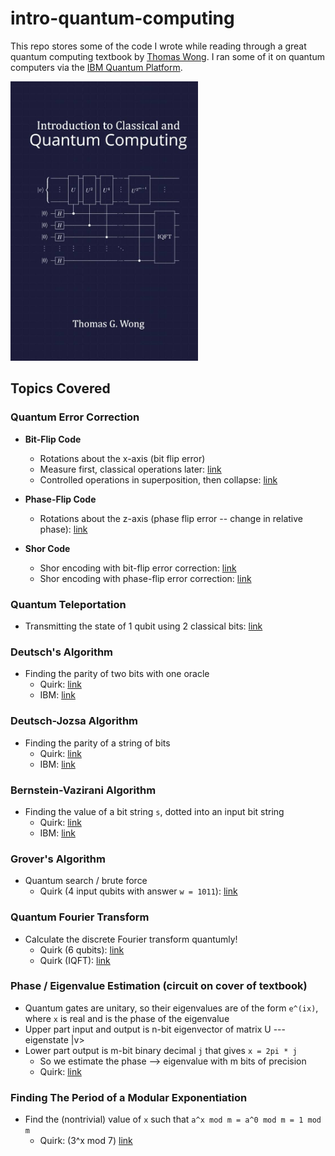 # intro-quantum-computing

This repo stores some of the code I wrote while reading through a great quantum computing textbook by [Thomas Wong](https://www.thomaswong.net/). I ran some of it on quantum computers via the [IBM Quantum Platform](https://quantum-computing.ibm.com/).

<a href="https://www.thomaswong.net/introduction-to-classical-and-quantum-computing-1e4p.pdf"><img src="cover.jpg" alt="version 4" width="300"/></a>

## Topics Covered

### Quantum Error Correction

- **Bit-Flip Code**
  - Rotations about the x-axis (bit flip error)
  - Measure first, classical operations later: [link](https://algassert.com/quirk#circuit={%22cols%22:[[%22Bloch%22,%22Bloch%22,%22Bloch%22],[1,1,%22X^t%22],[%22Bloch%22,%22Bloch%22,%22Bloch%22],[%22%E2%80%A2%22,1,1,%22X%22],[1,%22%E2%80%A2%22,1,%22X%22],[1,%22%E2%80%A2%22,1,1,%22X%22],[1,1,%22%E2%80%A2%22,1,%22X%22],[1,1,1,%22Measure%22,%22Measure%22],[1,%22X%22,1,%22%E2%80%A2%22,%22%E2%80%A2%22],[%22X%22,1,1,%22%E2%80%A2%22,%22%E2%97%A6%22],[1,1,%22X%22,%22%E2%97%A6%22,%22%E2%80%A2%22]]})
  - Controlled operations in superposition, then collapse: [link](https://algassert.com/quirk#circuit={%22cols%22:[[%22Bloch%22,%22Bloch%22,%22Bloch%22],[1,1,%22X^t%22],[%22Bloch%22,%22Bloch%22,%22Bloch%22],[%22%E2%80%A2%22,1,1,%22X%22],[1,%22%E2%80%A2%22,1,%22X%22],[1,%22%E2%80%A2%22,1,1,%22X%22],[1,1,%22%E2%80%A2%22,1,%22X%22],[1,%22X%22,1,%22%E2%80%A2%22,%22%E2%80%A2%22],[%22X%22,1,1,%22%E2%80%A2%22,%22%E2%97%A6%22],[1,1,%22X%22,%22%E2%97%A6%22,%22%E2%80%A2%22],[1,1,1,%22Measure%22,%22Measure%22]]})

- **Phase-Flip Code**
  - Rotations about the z-axis (phase flip error -- change in relative phase): [link](https://algassert.com/quirk#circuit={%22cols%22:[[%22Bloch%22,%22Bloch%22,%22Bloch%22],[1,1,%22Z^t%22],[%22Bloch%22,%22Bloch%22,%22Bloch%22],[%22H%22,%22H%22,%22H%22],[%22%E2%80%A2%22,1,1,%22X%22],[1,%22%E2%80%A2%22,1,%22X%22],[1,%22%E2%80%A2%22,1,1,%22X%22],[1,1,%22%E2%80%A2%22,1,%22X%22],[%22H%22,%22H%22,%22H%22],[1,%22Z%22,1,%22%E2%80%A2%22,%22%E2%80%A2%22],[%22Z%22,1,1,%22%E2%80%A2%22,%22%E2%97%A6%22],[1,1,%22Z%22,%22%E2%97%A6%22,%22%E2%80%A2%22]],%22init%22:[%22+%22,%22+%22,%22+%22]})

- **Shor Code**
  - Shor encoding with bit-flip error correction: [link](https://algassert.com/quirk#circuit={%22cols%22:[[1,1,1,1,1,1,1,1,%22H%22],[1,1,%22X%22,1,1,%22X%22,1,1,%22%E2%80%A2%22],[1,1,%22H%22,1,1,%22H%22,1,1,%22H%22],[1,1,1,1,1,1,%22X%22,%22X%22,%22%E2%80%A2%22],[1,1,1,%22X%22,%22X%22,%22%E2%80%A2%22],[%22X%22,%22X%22,%22%E2%80%A2%22],[%22X^t%22,1,1,1,%22X^t%22,1,1,1,%22X^t%22],[%22%E2%80%A2%22,1,1,1,1,1,1,1,1,%22X%22],[1,%22%E2%80%A2%22,1,1,1,1,1,1,1,%22X%22],[1,%22%E2%80%A2%22,1,1,1,1,1,1,1,1,%22X%22],[1,1,%22%E2%80%A2%22,1,1,1,1,1,1,1,%22X%22],[1,1,1,1,1,1,1,1,1,%22Measure%22,%22Measure%22],[1,%22X%22,1,1,1,1,1,1,1,%22%E2%80%A2%22,%22%E2%80%A2%22],[%22X%22,1,1,1,1,1,1,1,1,%22%E2%80%A2%22,%22%E2%97%A6%22],[1,1,%22X%22,1,1,1,1,1,1,%22%E2%97%A6%22,%22%E2%80%A2%22],[1,1,1,1,1,1,1,1,1,%22|0%E2%9F%A9%E2%9F%A80|%22,%22|0%E2%9F%A9%E2%9F%A80|%22],[1,1,1,%22%E2%80%A2%22,1,1,1,1,1,%22X%22],[1,1,1,1,%22%E2%80%A2%22,1,1,1,1,%22X%22],[1,1,1,1,%22%E2%80%A2%22,1,1,1,1,1,%22X%22],[1,1,1,1,1,%22%E2%80%A2%22,1,1,1,1,%22X%22],[1,1,1,1,%22X%22,1,1,1,1,%22%E2%80%A2%22,%22%E2%80%A2%22],[1,1,1,%22X%22,1,1,1,1,1,%22%E2%80%A2%22,%22%E2%97%A6%22],[1,1,1,1,1,%22X%22,1,1,1,%22%E2%97%A6%22,%22%E2%80%A2%22],[1,1,1,1,1,1,1,1,1,%22|0%E2%9F%A9%E2%9F%A80|%22,%22|0%E2%9F%A9%E2%9F%A80|%22],[1,1,1,1,1,1,%22%E2%80%A2%22,1,1,%22X%22],[1,1,1,1,1,1,1,%22%E2%80%A2%22,1,%22X%22],[1,1,1,1,1,1,1,%22%E2%80%A2%22,1,1,%22X%22],[1,1,1,1,1,1,1,1,%22%E2%80%A2%22,1,%22X%22],[1,1,1,1,1,1,1,%22X%22,1,%22%E2%80%A2%22,%22%E2%80%A2%22],[1,1,1,1,1,1,%22X%22,1,1,%22%E2%80%A2%22,%22%E2%97%A6%22],[1,1,1,1,1,1,1,1,%22X%22,%22%E2%97%A6%22,%22%E2%80%A2%22],[1,1,1,1,1,1,1,1,1,%22|0%E2%9F%A9%E2%9F%A80|%22,%22|0%E2%9F%A9%E2%9F%A80|%22],[%22X%22,%22X%22,%22%E2%80%A2%22],[1,1,1,%22X%22,%22X%22,%22%E2%80%A2%22],[1,1,1,1,1,1,%22X%22,%22X%22,%22%E2%80%A2%22],[1,1,%22H%22,1,1,%22H%22,1,1,%22H%22],[1,1,%22X%22,1,1,%22X%22,1,1,%22%E2%80%A2%22],[1,1,1,1,1,1,1,1,%22H%22]]})
  - Shor encoding with phase-flip error correction: [link](https://algassert.com/quirk#circuit={%22cols%22:[[1,1,1,1,1,1,1,1,%22H%22],[1,1,%22X%22,1,1,%22X%22,1,1,%22%E2%80%A2%22],[1,1,%22H%22,1,1,%22H%22,1,1,%22H%22],[1,1,1,1,1,1,%22X%22,%22X%22,%22%E2%80%A2%22],[1,1,1,%22X%22,%22X%22,%22%E2%80%A2%22],[%22X%22,%22X%22,%22%E2%80%A2%22],[1,%22Z^t%22],[%22%E2%80%A6%22,%22%E2%80%A6%22,%22%E2%80%A6%22,%22%E2%80%A6%22,%22%E2%80%A6%22,%22%E2%80%A6%22,%22%E2%80%A6%22,%22%E2%80%A6%22,%22%E2%80%A6%22,%22%E2%80%A6%22,%22%E2%80%A6%22],[%22X%22,%22X%22,%22%E2%80%A2%22],[1,1,1,%22X%22,%22X%22,%22%E2%80%A2%22],[1,1,1,1,1,1,%22X%22,%22X%22,%22%E2%80%A2%22],[1,1,%22H%22,1,1,%22H%22,1,1,%22H%22],[1,1,%22X%22,1,1,1,1,1,1,%22%E2%80%A2%22],[1,1,1,1,1,%22X%22,1,1,1,%22%E2%80%A2%22],[1,1,1,1,1,%22X%22,1,1,1,1,%22%E2%80%A2%22],[1,1,1,1,1,1,1,1,%22X%22,1,%22%E2%80%A2%22],[1,1,%22H%22,1,1,%22H%22,1,1,%22H%22],[1,1,1,1,1,1,%22X%22,%22X%22,%22%E2%80%A2%22],[1,1,1,%22X%22,%22X%22,%22%E2%80%A2%22],[%22X%22,%22X%22,%22%E2%80%A2%22],[1,1,1,1,1,1,1,1,1,%22Measure%22,%22Measure%22],[1,1,1,1,1,%22Z%22,1,1,1,%22%E2%80%A2%22,%22%E2%80%A2%22],[1,1,%22Z%22,1,1,1,1,1,1,%22%E2%80%A2%22,%22%E2%97%A6%22],[1,1,1,1,1,1,1,1,%22Z%22,%22%E2%97%A6%22,%22%E2%80%A2%22],[1,1,1,1,1,1,1,1,1,%22|0%E2%9F%A9%E2%9F%A80|%22,%22|0%E2%9F%A9%E2%9F%A80|%22],[%22%E2%80%A6%22,%22%E2%80%A6%22,%22%E2%80%A6%22,%22%E2%80%A6%22,%22%E2%80%A6%22,%22%E2%80%A6%22,%22%E2%80%A6%22,%22%E2%80%A6%22,%22%E2%80%A6%22,%22%E2%80%A6%22,%22%E2%80%A6%22],[%22X%22,%22X%22,%22%E2%80%A2%22],[1,1,1,%22X%22,%22X%22,%22%E2%80%A2%22],[1,1,1,1,1,1,%22X%22,%22X%22,%22%E2%80%A2%22],[1,1,%22H%22,1,1,%22H%22,1,1,%22H%22],[1,1,%22X%22,1,1,%22X%22,1,1,%22%E2%80%A2%22],[1,1,1,1,1,1,1,1,%22H%22]]})

### Quantum Teleportation
- Transmitting the state of 1 qubit using 2 classical bits: [link](https://algassert.com/quirk#circuit={%22cols%22:[[1,1,%22X^t%22],[1,1,%22Z^t%22],[1,1,%22Bloch%22],[1,%22H%22],[%22X%22,%22%E2%80%A2%22],[1,%22X%22,%22%E2%80%A2%22],[1,1,%22H%22],[%22X%22,%22%E2%80%A2%22],[%22Z%22,1,%22%E2%80%A2%22]]})

### Deutsch's Algorithm
- Finding the parity of two bits with one oracle
  - Quirk: [link](https://algassert.com/quirk#circuit={%22cols%22:[[1,%22H%22],[%22~rarh%22],[1,%22H%22]],%22gates%22:[{%22id%22:%22~rarh%22,%22name%22:%22Uf%22,%22circuit%22:{%22cols%22:[[%22X%22,%22%E2%80%A6%22]]}}],%22init%22:[%22-%22]})
  - IBM: [link](https://ibm.co/3Cn3qGc)

### Deutsch-Jozsa Algorithm
- Finding the parity of a string of bits
  - Quirk: [link](https://algassert.com/quirk#circuit={%22cols%22:[[1,%22H%22,%22H%22,%22H%22],[%22~2553%22],[1,%22H%22,%22H%22,%22H%22]],%22gates%22:[{%22id%22:%22~2553%22,%22name%22:%22Uf%22,%22circuit%22:{%22cols%22:[[%22X%22,1,1,%22%E2%80%A2%22]]}}],%22init%22:[%22-%22]})
  - IBM: [link](https://ibm.co/3GH9kEK)

### Bernstein-Vazirani Algorithm
- Finding the value of a bit string `s`, dotted into an input bit string
  - Quirk: [link](https://algassert.com/quirk#circuit={%22cols%22:[[1,%22H%22,%22H%22,%22H%22,%22H%22,%22H%22,%22H%22],[%22~rjs6%22],[1,%22H%22,%22H%22,%22H%22,%22H%22,%22H%22,%22H%22]],%22gates%22:[{%22id%22:%22~rjs6%22,%22name%22:%22Uf%22,%22circuit%22:{%22cols%22:[[%22X%22,1,1,1,1,1,%22%E2%80%A2%22],[%22X%22,1,1,%22%E2%80%A2%22],[%22X%22,%22%E2%80%A2%22]]}}],%22init%22:[%22-%22]})
  - IBM: [link](https://ibm.co/3vDMIOY)

### Grover's Algorithm
- Quantum search / brute force
  - Quirk (4 input qubits with answer `w = 1011`): [link](https://algassert.com/quirk#circuit={%22cols%22:[[%22~8d7f%22],[1,%22~2bn0%22],[%22~8d7f%22],[1,%22~2bn0%22],[%22~8d7f%22],[1,%22~2bn0%22]],%22gates%22:[{%22id%22:%22~8d7f%22,%22name%22:%22Uf%22,%22circuit%22:{%22cols%22:[[%22X%22,%22%E2%80%A2%22,%22%E2%80%A2%22,%22%E2%97%A6%22,%22%E2%80%A2%22]]}},{%22id%22:%22~acjd%22,%22name%22:%22R0%22,%22circuit%22:{%22cols%22:[[%22X%22,%22X%22,%22X%22,%22X%22],[%22%E2%80%A2%22,%22%E2%80%A2%22,%22%E2%80%A2%22,%22Z%22],[%22Z%22,%22X%22,%22X%22,%22X%22],[%22X%22],[%22Z%22]]}},{%22id%22:%22~2bn0%22,%22name%22:%22Rs%22,%22circuit%22:{%22cols%22:[[%22H%22,%22H%22,%22H%22,%22H%22],[%22~acjd%22],[%22H%22,%22H%22,%22H%22,%22H%22]]}}],%22init%22:[%22-%22,%22+%22,%22+%22,%22+%22,%22+%22]})

### Quantum Fourier Transform
- Calculate the discrete Fourier transform quantumly!
  - Quirk (6 qubits): [link](https://algassert.com/quirk#circuit={%22cols%22:[[%22Counting6%22],[%22Chance6%22],[1,1,1,1,1,%22H%22],[1,1,1,1,%22%E2%80%A2%22,%22Z^%C2%BD%22],[1,1,1,%22%E2%80%A2%22,1,%22Z^%C2%BC%22],[1,1,%22%E2%80%A2%22,1,1,{%22id%22:%22Z^ft%22,%22arg%22:%221/8%22}],[1,%22%E2%80%A2%22,1,1,1,{%22id%22:%22Z^ft%22,%22arg%22:%221/16%22}],[%22%E2%80%A2%22,1,1,1,1,{%22id%22:%22Z^ft%22,%22arg%22:%221/32%22}],[1,1,1,1,%22H%22],[1,1,1,%22%E2%80%A2%22,%22Z^%C2%BD%22],[1,1,%22%E2%80%A2%22,1,%22Z^%C2%BC%22],[1,%22%E2%80%A2%22,1,1,{%22id%22:%22Z^ft%22,%22arg%22:%221/8%22}],[%22%E2%80%A2%22,1,1,1,{%22id%22:%22Z^ft%22,%22arg%22:%221/16%22}],[1,1,1,%22H%22],[1,1,%22%E2%80%A2%22,%22Z^%C2%BD%22],[1,%22%E2%80%A2%22,1,%22Z^%C2%BC%22],[%22%E2%80%A2%22,1,1,{%22id%22:%22Z^ft%22,%22arg%22:%221/8%22}],[1,1,%22H%22],[1,%22%E2%80%A2%22,%22Z^%C2%BD%22],[%22%E2%80%A2%22,1,%22Z^%C2%BC%22],[1,%22H%22],[%22%E2%80%A2%22,%22Z^%C2%BD%22],[%22H%22],[%22~pgtf%22]],%22gates%22:[{%22id%22:%22~pgtf%22,%22name%22:%22reverse%22,%22circuit%22:{%22cols%22:[[%22Swap%22,1,1,1,1,%22Swap%22],[1,%22Swap%22,1,1,%22Swap%22],[1,1,%22Swap%22,%22Swap%22]]}}]})
  - Quirk (IQFT): [link](https://algassert.com/quirk#circuit={%22cols%22:[[%22Counting4%22],[%22QFT4%22],[%22rev4%22],[%22H%22],[%22%E2%80%A2%22,%22Z^-%C2%BD%22],[1,%22H%22],[%22%E2%80%A2%22,1,%22Z^-%C2%BC%22],[1,%22%E2%80%A2%22,%22Z^-%C2%BD%22],[1,1,%22H%22],[%22%E2%80%A2%22,1,1,{%22id%22:%22Z^ft%22,%22arg%22:%22-1/8%22}],[1,%22%E2%80%A2%22,1,%22Z^-%C2%BC%22],[1,1,%22%E2%80%A2%22,%22Z^-%C2%BD%22],[1,1,1,%22H%22]]})

### Phase / Eigenvalue Estimation (circuit on cover of textbook)
- Quantum gates are unitary, so their eigenvalues are of the form `e^(ix)`, where `x` is real and is the phase of the eigenvalue
- Upper part input and output is n-bit eigenvector of matrix U --- eigenstate |v>
- Lower part output is m-bit binary decimal `j` that gives `x = 2pi * j`
  - So we estimate the phase --> eigenvalue with m bits of precision
  - Quirk: [link](https://algassert.com/quirk#circuit={%22cols%22:[[%22~5qad%22],[1,1,1,%22H%22,%22H%22,%22H%22,%22H%22,%22H%22,%22H%22,%22H%22,%22H%22],[%22~40v6%22,1,1,%22%E2%80%A2%22],[%22~5dl5%22,1,1,1,%22%E2%80%A2%22],[%22~jlpm%22,1,1,1,1,%22%E2%80%A2%22],[%22~etas%22,1,1,1,1,1,%22%E2%80%A2%22],[%22~cto4%22,1,1,1,1,1,1,%22%E2%80%A2%22],[%22~9a3c%22,1,1,1,1,1,1,1,%22%E2%80%A2%22],[%22~lo3n%22,1,1,1,1,1,1,1,1,%22%E2%80%A2%22],[%22~3mch%22,1,1,1,1,1,1,1,1,1,%22%E2%80%A2%22],[1,1,1,%22QFT%E2%80%A08%22]],%22gates%22:[{%22id%22:%22~5qad%22,%22name%22:%22v%22,%22matrix%22:%22{{-0.1659348+0.1723347i,-0.3059354+0.117323i,0.5430605+1e-7i,0.0904578-0.0392153i,-0.28134-0.1223459i,0.439569+0.085747i,-0.4006189-0.153302i,-0.0314021+0.226037i},{0.1162014-0.0778849i,0.5771226,0.3118464+0.1089071i,0.1865103+0.2429233i,-0.1307498-0.3080872i,0.185176-0.0172083i,0.2713439-0.0113528i,0.47339},{-0.0099664-0.0374069i,-0.0092639-0.2061371i,-0.3940404+0.0891421i,0.5878164,0.0230181-0.3291718i,-0.0757367-0.165897i,-0.4296209+0.1987489i,0.0818063+0.272528i},{-0.1770402-0.4156709i,-0.112666-0.0649946i,0.4393978+0.0038472i,0.1380951+0.0720098i,0.25535-0.0499565i,-0.0526583-0.4103568i,0.252029+0.3299159i,-0.362129+0.138745i},{0.0576162+0.4381863i,-0.2228761-0.5301934i,-0.0367032+0.144593i,-0.2793523+0.099767i,0.1705211+0.0213335i,0.1946061-0.3545171i,0.2074329-0.0113865i,0.232242+0.27105i},{0.1447462-0.2786163i,-0.0653929+0.0201827i,0.0413678-0.1478637i,0.067543-0.5120393i,0.610583,0.275898+0.0996062i,-0.0304317-0.209913i,0.318013+0.0379759i},{0.2419095-0.0172707i,-0.2340145+0.1458716i,-0.3420786-0.1551317i,0.1886973-0.0467553i,-0.229102-0.2498722i,0.5029909,0.4937539,-0.271915-0.0246873i},{0.6040278,0.2095438-0.2113289i,0.1867452-0.1337548i,-0.243798-0.2733685i,-0.1299441-0.2883218i,-0.2338989+0.0557964i,-0.1126599-0.0342839i,-0.325899+0.285894i}}%22},{%22id%22:%22~40v6%22,%22name%22:%22U%22,%22matrix%22:%22{{-0.0353057-0.1939355i,-0.1742264+0.2814185i,0.0540592-0.0957761i,-0.1016182+0.1133112i,-0.1408455+0.3867461i,-0.3130854-0.2011098i,0.6076389+0.0250407i,-0.3451779-0.139473i},{0.0303799+0.0400975i,0.0967122-0.1115333i,0.2822446+0.1679825i,-0.3204471-0.0799862i,0.368101+0.4035786i,0.0217499-0.188155i,0.0633214-0.2060189i,0.5207548-0.3268389i},{0.0377557+0.0770921i,0.0676394+0.1350468i,-0.4579166-0.0181934i,0.5025843-0.151724i,0.2963508-0.1321753i,-0.3546682-0.2879441i,0.1400231+0.1780931i,0.3073399-0.1562429i},{-0.4620628+0.139863i,-0.2273231-0.1920241i,-0.0186185+0.294048i,0.0794191+0.108022i,-0.0806593-0.3320961i,0.215931-0.4399707i,0.242277-0.395778i,-0.0324177+0.0147224i},{0.4703578-0.0736594i,-0.5290234-0.0909445i,0.2464867+0.0907818i,0.2147818-0.2559429i,0.3871511-0.0433637i,0.122224+0.0136371i,0.1669238-0.0666799i,-0.107758+0.3061919i},{0.0156236+0.1357472i,0.183247+0.5674349i,0.3466198+0.452271i,0.2077634+0.3068382i,0.1264481-0.1327751i,0.2245869+0.1046829i,0.0842181+0.235343i,-0.0072737-0.0787979i},{0.6348304+0.0117976i,0.2384376-0.0367457i,-0.2680071+0.1629438i,-0.3086516+0.3932083i,-0.0921675-0.201286i,-0.0629536-0.2447519i,0.1121569-0.1792649i,0.0353322+0.1776239i},{-0.1992368+0.1732098i,-0.0499794-0.2299891i,0.2931995-0.0718263i,-0.1901297+0.1979435i,0.0541004-0.2698249i,-0.4460232+0.1934668i,0.2900189+0.3056432i,0.3041139+0.3554459i}}%22},{%22id%22:%22~5dl5%22,%22name%22:%22U2%22,%22circuit%22:{%22cols%22:[[%22~40v6%22],[%22~40v6%22]]}},{%22id%22:%22~jlpm%22,%22name%22:%22U4%22,%22circuit%22:{%22cols%22:[[%22~5dl5%22],[%22~5dl5%22]]}},{%22id%22:%22~etas%22,%22name%22:%22U8%22,%22circuit%22:{%22cols%22:[[%22~jlpm%22],[%22~jlpm%22]]}},{%22id%22:%22~cto4%22,%22name%22:%22U16%22,%22circuit%22:{%22cols%22:[[%22~etas%22],[%22~etas%22]]}},{%22id%22:%22~9a3c%22,%22name%22:%22U32%22,%22circuit%22:{%22cols%22:[[%22~cto4%22],[%22~cto4%22]]}},{%22id%22:%22~lo3n%22,%22name%22:%22U64%22,%22circuit%22:{%22cols%22:[[%22~9a3c%22],[%22~9a3c%22]]}},{%22id%22:%22~3mch%22,%22name%22:%22U128%22,%22circuit%22:{%22cols%22:[[%22~lo3n%22],[%22~lo3n%22]]}}]})

### Finding The Period of a Modular Exponentiation
- Find the (nontrivial) value of `x` such that `a^x mod m = a^0 mod m = 1 mod m`
  - Quirk: (3^x mod 7) [link](https://algassert.com/quirk#circuit={%22cols%22:[[{%22id%22:%22setA%22,%22arg%22:3},1,{%22id%22:%22setR%22,%22arg%22:7}],[],[%22X%22,1,1,%22H%22,%22H%22,%22H%22,%22H%22,%22H%22],[%22*AmodR3%22,1,1,%22%E2%80%A2%22],[%22~komv%22,1,1,1,%22%E2%80%A2%22],[%22~1ne0%22,1,1,1,1,%22%E2%80%A2%22],[%22~ml52%22,1,1,1,1,1,%22%E2%80%A2%22],[%22~h51d%22,1,1,1,1,1,1,%22%E2%80%A2%22],[1,1,1,%22QFT%E2%80%A05%22],[1,1,1,%22Chance5%22]],%22gates%22:[{%22id%22:%22~komv%22,%22name%22:%22xA2%22,%22circuit%22:{%22cols%22:[[%22*AmodR3%22],[%22*AmodR3%22]]}},{%22id%22:%22~1ne0%22,%22name%22:%22xA4%22,%22circuit%22:{%22cols%22:[[%22~komv%22],[%22~komv%22]]}},{%22id%22:%22~ml52%22,%22name%22:%22xA8%22,%22circuit%22:{%22cols%22:[[%22~1ne0%22],[%22~1ne0%22]]}},{%22id%22:%22~h51d%22,%22name%22:%22xA16%22,%22circuit%22:{%22cols%22:[[%22~ml52%22],[%22~ml52%22]]}}]})

